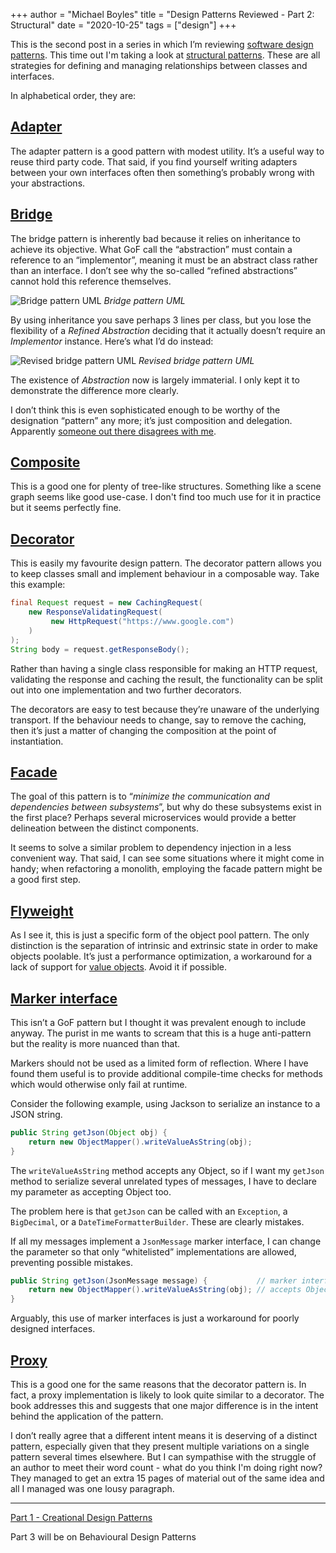+++
author = "Michael Boyles"
title = "Design Patterns Reviewed - Part 2: Structural"
date = "2020-10-25"
tags = ["design"]
+++

This is the second post in a series in which I’m reviewing [software design patterns](https://en.wikipedia.org/wiki/Software_design_pattern). This time out I'm taking a look at [structural patterns](https://en.wikipedia.org/wiki/Structural_pattern). These are all strategies for defining and managing relationships between classes and interfaces.

<!--more-->

In alphabetical order, they are:

## [Adapter](https://en.wikipedia.org/wiki/Adapter_pattern)

The adapter pattern is a good pattern with modest utility. It’s a useful way to reuse third party code. That said, if you find yourself writing adapters between your own interfaces often then something’s probably wrong with your abstractions.

## [Bridge](https://en.wikipedia.org/wiki/Bridge_pattern)

The bridge pattern is inherently bad because it relies on inheritance to achieve its objective. What GoF call the “abstraction” must contain a reference to an “implementor”, meaning it must be an abstract class rather than an interface. I don’t see why the so-called “refined abstractions” cannot hold this reference themselves.

![Bridge pattern UML](/images/posts/structural-design-patterns/bridge-pattern-uml.png)
*Bridge pattern UML*

By using inheritance you save perhaps 3 lines per class, but you lose the flexibility of a *Refined Abstraction* deciding that it actually doesn’t require an *Implementor* instance. Here’s what I’d do instead:

![Revised bridge pattern UML](/images/posts/structural-design-patterns/revised-bridge-pattern-uml.png)
*Revised bridge pattern UML*

The existence of *Abstraction* now is largely immaterial. I only kept it to demonstrate the difference more clearly.

I don’t think this is even sophisticated enough to be worthy of the designation “pattern” any more; it’s just composition and delegation. Apparently [someone out there disagrees with me](https://en.wikipedia.org/wiki/Delegation_pattern).

## [Composite](https://en.wikipedia.org/wiki/Composite_pattern)

This is a good one for plenty of tree-like structures. Something like a scene graph seems like good use-case. I don't find too much use for it in practice but it seems perfectly fine.

## [Decorator](https://en.wikipedia.org/wiki/Decorator_pattern)

This is easily my favourite design pattern. The decorator pattern allows you to keep classes small and implement behaviour in a composable way. Take this example:

```java
final Request request = new CachingRequest(
    new ResponseValidatingRequest(
         new HttpRequest("https://www.google.com")
    )
);
String body = request.getResponseBody();
```

Rather than having a single class responsible for making an HTTP request, validating the response and caching the result, the functionality can be split out into one implementation and two further decorators.

The decorators are easy to test because they’re unaware of the underlying transport. If the behaviour needs to change, say to remove the caching, then it’s just a matter of changing the composition at the point of instantiation.

## [Facade](https://en.wikipedia.org/wiki/Facade_pattern)

The goal of this pattern is to “*minimize the communication and dependencies between subsystems*”, but why do these subsystems exist in the first place? Perhaps several microservices would provide a better delineation between the distinct components.

It seems to solve a similar problem to dependency injection in a less convenient way. That said, I can see some situations where it might come in handy; when refactoring a monolith, employing the facade pattern might be a good first step.

## [Flyweight](https://en.wikipedia.org/wiki/Flyweight_pattern)

As I see it, this is just a specific form of the object pool pattern. The only distinction is the separation of intrinsic and extrinsic state in order to make objects poolable. It’s just a performance optimization, a workaround for a lack of support for [value objects](https://openjdk.java.net/jeps/169). Avoid it if possible.

## [Marker interface](https://en.wikipedia.org/wiki/Marker_interface_pattern)

This isn’t a GoF pattern but I thought it was prevalent enough to include anyway. The purist in me wants to scream that this is a huge anti-pattern but the reality is more nuanced than that.

Markers should not be used as a limited form of reflection. Where I have found them useful is to provide additional compile-time checks for methods which would otherwise only fail at runtime.  

Consider the following example, using Jackson to serialize an instance to a JSON string.

```java
public String getJson(Object obj) {
    return new ObjectMapper().writeValueAsString(obj);
}
```

The `writeValueAsString` method accepts any Object, so if I want my `getJson` method to serialize several unrelated types of messages, I have to declare my parameter as accepting Object too.

The problem here is that `getJson` can be called with an `Exception`, a `BigDecimal`, or a `DateTimeFormatterBuilder`. These are clearly mistakes.

If all my messages implement a `JsonMessage` marker interface, I can change the parameter so that only “whitelisted” implementations are allowed, preventing possible mistakes.

```java
public String getJson(JsonMessage message) {           // marker interface
    return new ObjectMapper().writeValueAsString(obj); // accepts Object
}
```

Arguably, this use of marker interfaces is just a workaround for poorly designed interfaces.

## [Proxy](https://en.wikipedia.org/wiki/Proxy_pattern)

This is a good one for the same reasons that the decorator pattern is. In fact, a proxy implementation is likely to look quite similar to a decorator. The book addresses this and suggests that one major difference is in the intent behind the application of the pattern.

I don’t really agree that a different intent means it is deserving of a distinct pattern, especially given that they present multiple variations on a single pattern several times elsewhere. But I can sympathise with the struggle of an author to meet their word count - what do you think I'm doing right now? They managed to get an extra 15 pages of material out of the same idea and all I managed was one lousy paragraph.

---

[Part 1 - Creational Design Patterns](/post/creational-design-patterns/)

Part 3 will be on Behavioural Design Patterns
